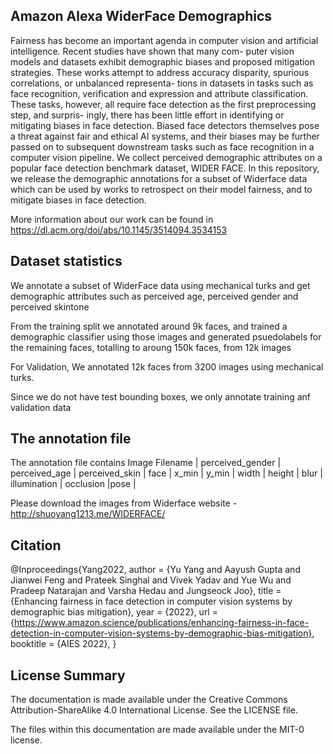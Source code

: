 ## Amazon Alexa WiderFace Demographics

Fairness has become an important agenda in computer vision and
artificial intelligence. Recent studies have shown that many com-
puter vision models and datasets exhibit demographic biases and
proposed mitigation strategies. These works attempt to address
accuracy disparity, spurious correlations, or unbalanced representa-
tions in datasets in tasks such as face recognition, verification and
expression and attribute classification. These tasks, however, all
require face detection as the first preprocessing step, and surpris-
ingly, there has been little effort in identifying or mitigating biases
in face detection. Biased face detectors themselves pose a threat
against fair and ethical AI systems, and their biases may be further
passed on to subsequent downstream tasks such as face recognition
in a computer vision pipeline. We collect perceived demographic attributes
on a popular face detection benchmark dataset, WIDER FACE. In this repository, we release the demographic annotations for a subset of Widerface data which can be used by works to retrospect on their model fairness, and to mitigate biases in face detection.

More information about our work can be found in 
https://dl.acm.org/doi/abs/10.1145/3514094.3534153

## Dataset statistics
We annotate a subset of WiderFace data using mechanical turks and get demographic attributes such as perceived age, perceived gender and perceived skintone

From the training split we annotated around 9k faces, and trained a demographic classifier using those images and generated psuedolabels for the remaining faces, totalling to aroung 150k faces, from 12k images

For Validation,
We annotated 12k faces from 3200 images using mechanical turks.

Since we do not have test bounding boxes, we only annotate training anf validation data


## The annotation file

The annotation file contains Image Filename | perceived_gender | perceived_age | perceived_skin | face | x_min | y_min | width | height | blur | illumination | occlusion |pose |


Please download the images from Widerface website - http://shuoyang1213.me/WIDERFACE/

## Citation

@Inproceedings{Yang2022,
 author = {Yu Yang and Aayush Gupta and Jianwei Feng and Prateek Singhal and Vivek Yadav and Yue Wu and Pradeep Natarajan and Varsha Hedau and Jungseock Joo},
 title = {Enhancing fairness in face detection in computer vision systems by demographic bias mitigation},
 year = {2022},
 url = {https://www.amazon.science/publications/enhancing-fairness-in-face-detection-in-computer-vision-systems-by-demographic-bias-mitigation},
 booktitle = {AIES 2022},
}


## License Summary

The documentation is made available under the Creative Commons Attribution-ShareAlike 4.0 International License. See the LICENSE file.

The files within this documentation are made available under the MIT-0 license. 
